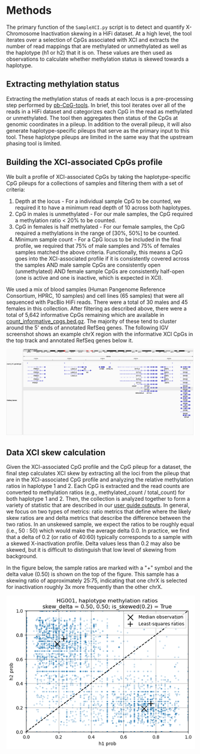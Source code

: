 # Methods
The primary function of the `SampleXCI.py` script is to detect and quantify X-Chromosome Inactivation skewing in a HiFi dataset.
At a high level, the tool iterates over a selection of CpGs associated with XCI and extracts the number of read mappings that are methylated or unmethylated as well as the haplotype (h1 or h2) that it is on.
These values are then used as observations to calculate whether methylation status is skewed towards a haplotype.

## Extracting methylation status
Extracting the methylation status of reads at each locus is a pre-processing step performed by [pb-CpG-tools](https://github.com/PacificBiosciences/pb-CpG-tools).
In brief, this tool iterates over all of the reads in a HiFi dataset and categorizes each CpG in the read as methylated or unmethylated. 
The tool then aggregates then status of the CpGs at genomic coordinates in a pileup. 
In addition to the overall pileup, it will also generate haplotype-specific pileups that serve as the primary input to this tool.
These haplotype pileups are limited in the same way that the upstream phasing tool is limited.

## Building the XCI-associated CpGs profile
We built a profile of XCI-associated CpGs by taking the haplotype-specific CpG pileups for a collections of samples and filtering them with a set of criteria:

1. Depth at the locus - For a individual sample CpG to be counted, we required it to have a minimum read depth of 10 across both haplotypes.
2. CpG in males is unmethylated - For our male samples, the CpG required a methylation ratio < 20% to be counted.
3. CpG in females is half methylated - For our female samples, the CpG required a methylations in the range of [30%, 50%] to be counted.
4. Minimum sample count - For a CpG locus to be included in the final profile, we required that 75% of male samples and 75% of females samples matched the above criteria. Functionally, this means a CpG goes into the XCI-associated profile if it is consistently covered across the samples AND male sample CpGs are consistently open (unmethylated) AND female sample CpGs are consistently half-open (one is active and one is inactive, which is expected in XCI).

We used a mix of blood samples (Human Pangenome Reference Consortium, HPRC, 10 samples) and cell lines (65 samples) that were all sequenced with PacBio HiFi reads.
There were a total of 30 males and 45 females in this collection.
After filtering as described above, there were a total of 5,642 informative CpGs remaining which are available in [count_informative_cpgs.bed.gz](../data/count_informative_cpgs.bed.gz).
The majority of these tend to cluster around the 5' ends of annotated RefSeq genes.
The following IGV screenshot shows an example chrX region with the informative XCI CpGs in the top track and annotated RefSeq genes below it.

![hapscat.png](./image/cpg_profile_igv_example.png)

## Data XCI skew calculation
Given the XCI-associated CpG profile and the CpG pileup for a dataset, the final step calculates XCI skew by extracting all the loci from the pileup that are in the XCI-associated CpG profile and analyzing the relative methylation ratios in haplotype 1 and 2.
Each CpG is extracted and the read counts are converted to methylation ratios (e.g., methylated_count / total_count) for both haplotype 1 and 2.
Then, the collection is analyzed together to form a variety of statistic that are described in our [user guide outputs](./user_guide.md#output-files).
In general, we focus on two types of metrics: ratio metrics that define where the likely skew ratios are and delta metrics that describe the difference between the two ratios.
In an unskewed sample, we expect the ratios to be roughly equal (i.e., 50 : 50) which would make the average delta 0.0.
In practice, we find that a delta of 0.2 (or ratio of 40:60) typically corresponds to a sample with a skewed X-inactivation profile.
Delta values less than 0.2 may also be skewed, but it is difficult to distinguish that low level of skewing from background.

In the figure below, the sample ratios are marked with a "+" symbol and the delta value (0.50) is shown on the top of the figure.
This sample has a skewing ratio of approximately 25:75, indicating that one chrX is selected for inactivation roughly 3x more frequently than the other chrX.

![](./example/HG001.hapscat.png)
